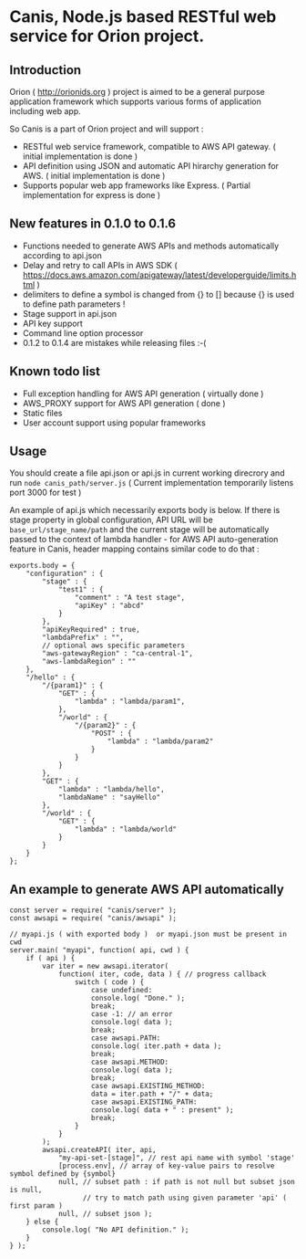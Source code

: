 # Canis, Node.js based RESTful web service for Orion project.

## Introduction
Orion ( http://orionids.org ) project is aimed to be a general purpose
application framework which supports various forms of application
including web app.

So Canis is a part of Orion project and will support :
- RESTful web service framework, compatible to AWS API gateway. ( initial implementation is done )
- API definition using JSON and automatic API hirarchy generation for AWS. ( initial implementation is done )
- Supports popular web app frameworks like Express. ( Partial implementation for express is done )

## New features in 0.1.0 to 0.1.6
- Functions needed to generate AWS APIs and methods automatically according to api.json
- Delay and retry to call APIs in AWS SDK ( https://docs.aws.amazon.com/apigateway/latest/developerguide/limits.html )
- delimiters to define a symbol is changed from {} to [] because {} is used to define path parameters !
- Stage support in api.json
- API key support
- Command line option processor
- 0.1.2 to 0.1.4 are mistakes while releasing files :-(

## Known todo list
- Full exception handling for AWS API generation ( virtually done )
- AWS_PROXY support for AWS API generation ( done )
- Static files
- User account support using popular frameworks

## Usage
You should create a file api.json or api.js in current working direcrory and run
`node canis_path/server.js`
( Current implementation temporarily listens port 3000 for test )

An example of api.js which necessarily exports body is below.
If there is stage property in global configuration, API URL will be
`base_url/stage_name/path` and the current stage will be automatically passed to
the context of lambda handler - for AWS API auto-generation feature in Canis,
header mapping contains similar code to do that :
```
exports.body = {
	"configuration" : {
		"stage" : {
			"test1" : {
				"comment" : "A test stage",
				"apiKey" : "abcd"
			}
		},
		"apiKeyRequired" : true,
		"lambdaPrefix" : "",
		// optional aws specific parameters
		"aws-gatewayRegion" : "ca-central-1",
		"aws-lambdaRegion" : ""
	},
	"/hello" : {
		"/{param1}" : {
			"GET" : {
				"lambda" : "lambda/param1",
			},
			"/world" : {
				"/{param2}" : {
					"POST" : {
						"lambda" : "lambda/param2"
					}
				}
			}
		},
		"GET" : {
			"lambda" : "lambda/hello",
			"lambdaName" : "sayHello"
		},
		"/world" : {
			"GET" : {
				"lambda" : "lambda/world"
			}
		}
	}
};
```


## An example to generate AWS API automatically
```
const server = require( "canis/server" );
const awsapi = require( "canis/awsapi" );

// myapi.js ( with exported body )  or myapi.json must be present in cwd
server.main( "myapi", function( api, cwd ) {
	if ( api ) {
		var iter = new awsapi.iterator(
			function( iter, code, data ) { // progress callback
				switch ( code ) {
					case undefined:
					console.log( "Done." );
					break;
					case -1: // an error
					console.log( data );
					break;
					case awsapi.PATH:
					console.log( iter.path + data );
					break;
					case awsapi.METHOD:
					console.log( data );
					break;
					case awsapi.EXISTING_METHOD:
					data = iter.path + "/" + data;
					case awsapi.EXISTING_PATH:
					console.log( data + " : present" );
					break;
				}
			}
		);
		awsapi.createAPI( iter, api,
			"my-api-set-[stage]", // rest api name with symbol 'stage'
			[process.env], // array of key-value pairs to resolve symbol defined by {symbol}
			null, // subset path : if path is not null but subset json is null,
			      // try to match path using given parameter 'api' ( first param )
			null, // subset json );
	} else {
		console.log( "No API definition." );
	}
} );
```
